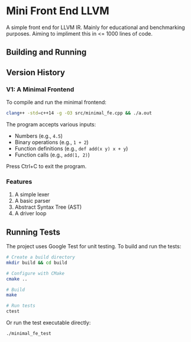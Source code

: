 # Mini Front End LLVM

A simple front end for LLVM IR.
Mainly for educational and benchmarking purposes.
Aiming to impliment this in <= 1000 lines of code.

## Building and Running

## Version History

### V1: A Minimal Frontend

To compile and run the minimal frontend:
```bash
clang++ -std=c++14 -g -O3 src/minimal_fe.cpp && ./a.out
```

The program accepts various inputs:
- Numbers (e.g., `4.5`)
- Binary operations (e.g., `1 + 2`)
- Function definitions (e.g., `def add(x y) x + y`)
- Function calls (e.g., `add(1, 2)`)

Press Ctrl+C to exit the program.

### Features
1. A simple lexer
2. A basic parser
3. Abstract Syntax Tree (AST)
4. A driver loop


## Running Tests

The project uses Google Test for unit testing. To build and run the tests:

```bash
# Create a build directory
mkdir build && cd build

# Configure with CMake
cmake ..

# Build
make

# Run tests
ctest
```

Or run the test executable directly:
```bash
./minimal_fe_test
```
